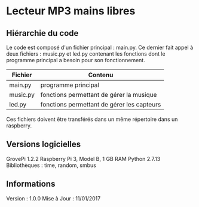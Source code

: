 # Lecteur MP3 mains libres

## Hiérarchie du code

Le code est composé d'un fichier principal : main.py. Ce dernier fait appel à deux fichiers : music.py et led.py contenant les fonctions dont le programme principal a besoin pour son fonctionnement.

Fichier | Contenu
------------ | -------------
main.py | programme principal
music.py | fonctions permettant de gérer la musique
led.py | fonctions permettant de gérer les capteurs

Ces fichiers doivent être transférés dans un même répertoire dans un raspberry.

## Versions logicielles 

GrovePi 1.2.2
Raspberry Pi 3, Model B, 1 GB RAM
Python 2.7.13
Bibliothèques : time, random, smbus 

## Informations

Version : 1.0.0
Mise à Jour : 11/01/2017
